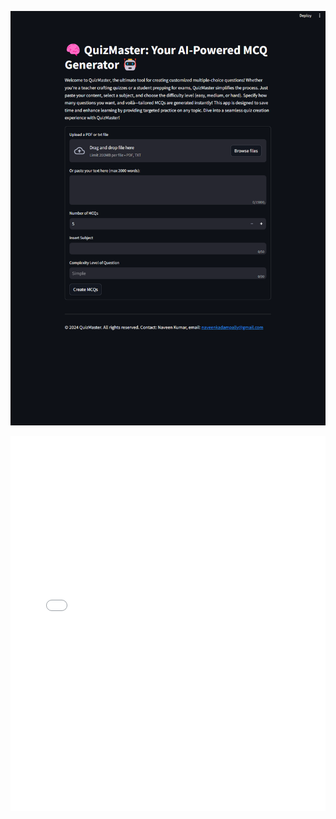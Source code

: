 ![🧠 QuizMaster: Your AI-Powered MCQ Generator 🤖](img/Screenshot%202024-05-18%20170245.png)


<iframe src="[https://raw.githubusercontent.com/your-username/your-repository/your-branch/img/QuizMaster_AI-Powered_MCQ_Generator.pdf](https://github.com/nani2357/Automated-MCQ-Generator-Using-Langchain-OpenAI/blob/90a82f6faaaf0f99a3333913ca63c12b4e0c0d51/img/QuizMaster_%20AI-Powered%20MCQ%20Generator.pdf)" width="100%" height="600px" frameborder="0"></iframe>

